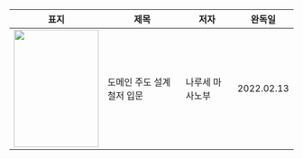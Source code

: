 
| 표지 | 제목 | 저자 | 완독일 | 
| - | - | - | - |
| <img src = "https://user-images.githubusercontent.com/10377550/164013959-06805f34-ea0f-44ce-9ffe-6c08a1542dcc.png" width="150px" height="208px"> | 도메인 주도 설계 철저 입문 | 나루세 마사노부 | 2022.02.13 |
